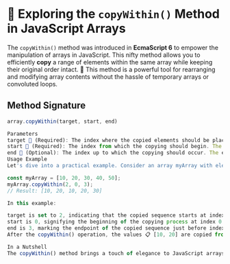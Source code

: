 # 📜 Exploring the `copyWithin()` Method in JavaScript Arrays

The `copyWithin()` method was introduced in **EcmaScript 6** to empower the manipulation of arrays in JavaScript. This nifty method allows you to efficiently **copy** a range of elements within the same array while keeping their original order intact. 🔄 This method is a powerful tool for rearranging and modifying array contents without the hassle of temporary arrays or convoluted loops.

## Method Signature
```javascript
array.copyWithin(target, start, end)

Parameters
target 🎯 (Required): The index where the copied elements should be placed. The values at this position will be overwritten.
start 🚀 (Required): The index from which the copying should begin. The element at this index will be the starting point of the copied sequence.
end 🏁 (Optional): The index up to which the copying should occur. The element at this index will not be included in the copied sequence. If not specified, the default value is the length of the array.
Usage Example
Let's dive into a practical example. Consider an array myArray with elements 🌟[10, 20, 30, 40, 50]🌟. We'll showcase how copyWithin() works:

const myArray = [10, 20, 30, 40, 50];
myArray.copyWithin(2, 0, 3);
// Result: [10, 20, 10, 20, 30]

In this example:

target is set to 2, indicating that the copied sequence starts at index 2.
start is 0, signifying the beginning of the copying process at index 0.
end is 3, marking the endpoint of the copied sequence just before index 3.
After the copyWithin() operation, the values 📋 [10, 20] are copied from the range 📜 [0, 3) and placed at index 2, resulting in 📋 [10, 20, 10, 20, 30].

In a Nutshell
The copyWithin() method brings a touch of elegance to JavaScript arrays, allowing you to seamlessly manipulate elements in place. By copying elements within an array, you can achieve elegant rearrangements and modifications while upholding code readability and performance. 🚀✨

